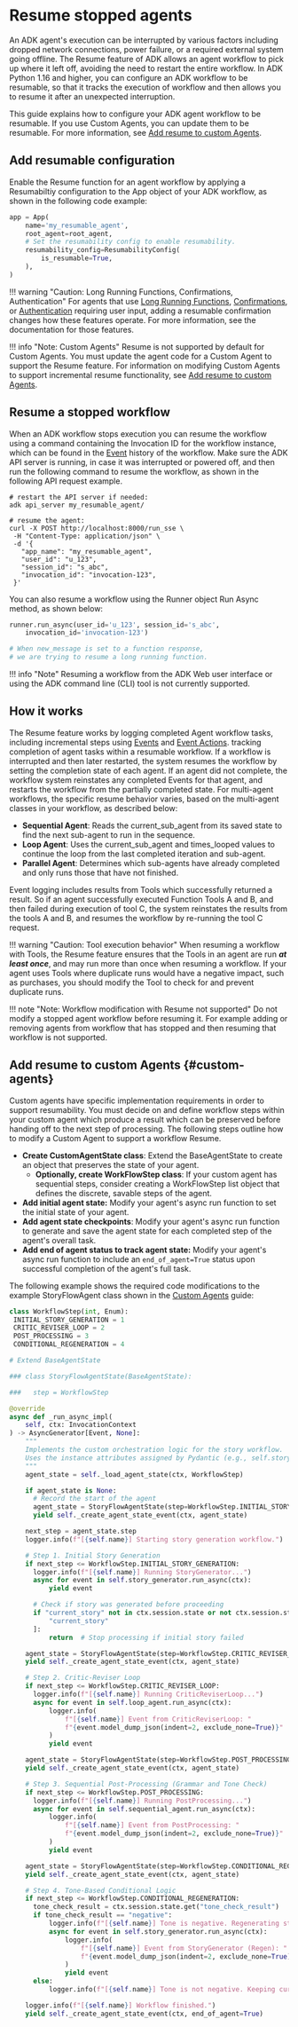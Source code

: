 # Resume stopped agents

An ADK agent's execution can be interrupted by various factors including
dropped network connections, power failure, or a required external system going
offline. The Resume feature of ADK allows an agent workflow to pick up where it
left off, avoiding the need to restart the entire workflow. In ADK Python 1.16
and higher, you can configure an ADK workflow to be resumable, so that it tracks
the execution of workflow and then allows you to resume it after an unexpected
interruption.

This guide explains how to configure your ADK agent workflow to be resumable.
If you use Custom Agents, you can update them to be resumable. For more
information, see 
[Add resume to custom Agents](#custom-agents).

## Add resumable configuration

Enable the Resume function for an agent workflow by applying a Resumabiltiy
configuration to the App object of your ADK workflow, as shown in the following
code example:

```python
app = App(
    name='my_resumable_agent',
    root_agent=root_agent,
    # Set the resumability config to enable resumability.
    resumability_config=ResumabilityConfig(
        is_resumable=True,
    ),
)
```

!!! warning "Caution: Long Running Functions, Confirmations, Authentication"
    For agents that use
    [Long Running Functions](/adk-docs/tools/function-tools/#long-run-tool),
    [Confirmations](/adk-docs/tools/confirmation/), or
    [Authentication](/adk-docs/tools/authentication/)
    requiring user input, adding a resumable confirmation changes how these features
    operate. For more information, see the documentation for those features.

!!! info "Note: Custom Agents"
    Resume is not supported by default for Custom Agents. You must
    update the agent code for a Custom Agent to support the Resume feature. For
    information on modifying Custom Agents to support incremental resume
    functionality, see 
    [Add resume to custom Agents](#custom-agents).

## Resume a stopped workflow

When an ADK workflow stops execution you can resume the workflow using a
command containing the Invocation ID for the workflow instance, which can be
found in the
[Event](/adk-docs/events/#understanding-and-using-events)
history of the workflow. Make sure the ADK API server is running, in case it was
interrupted or powered off, and then run the following command to resume the
workflow, as shown in the following API request example.

```console
# restart the API server if needed:
adk api_server my_resumable_agent/

# resume the agent:
curl -X POST http://localhost:8000/run_sse \
 -H "Content-Type: application/json" \
 -d '{
   "app_name": "my_resumable_agent",
   "user_id": "u_123",
   "session_id": "s_abc",
   "invocation_id": "invocation-123",
 }'
```

You can also resume a workflow using the Runner object Run Async method, as
shown below:

```python
runner.run_async(user_id='u_123', session_id='s_abc', 
    invocation_id='invocation-123')

# When new_message is set to a function response,
# we are trying to resume a long running function.
```

!!! info "Note"
    Resuming a workflow from the ADK Web user interface or using the ADK
    command line (CLI) tool is not currently supported.

## How it works

The Resume feature works by logging completed Agent workflow tasks,
including incremental steps using
[Events](/adk-docs/events/) and
[Event Actions](/adk-docs/events/#detecting-actions-and-side-effects).
tracking completion of agent tasks within a resumable workflow. If a workflow is
interrupted and then later restarted, the system resumes the workflow by setting
the completion state of each agent. If an agent did not complete, the workflow
system reinstates any completed Events for that agent, and restarts the workflow
from the partially completed state. For multi-agent workflows, the specific
resume behavior varies, based on the multi-agent classes in your workflow, as
described below:

-   **Sequential Agent**: Reads the current_sub_agent from its saved state
    to find the next sub-agent to run in the sequence.
-   **Loop Agent**: Uses the current_sub_agent and times_looped values to
    continue the loop from the last completed iteration and sub-agent.
-   **Parallel Agent**: Determines which sub-agents have already completed
    and only runs those that have not finished.

Event logging includes results from Tools which successfully returned a result.
So if an agent successfully executed Function Tools A and B, and then failed
during execution of tool C, the system reinstates the results from the
tools A and B, and resumes the workflow by re-running the tool C request.

!!! warning "Caution: Tool execution behavior"
    When resuming a workflow with Tools, the Resume feature ensures
    that the Tools in an agent are run ***at least once***, and may run more than
    once when resuming a workflow. If your agent uses Tools where duplicate runs
    would have a negative impact, such as purchases, you should modify the Tool to
    check for and prevent duplicate runs.

!!! note "Note: Workflow modification with Resume not supported"
    Do not modify a stopped agent workflow before resuming it. 
    For example adding or removing agents from workflow that has stopped
    and then resuming that workflow is not supported.

## Add resume to custom Agents {#custom-agents}

Custom agents have specific implementation requirements in order to support
resumability. You must decide on and define workflow steps within your custom
agent which produce a result which can be preserved before handing off to the
next step of processing. The following steps outline how to modify a Custom
Agent to support a workflow Resume.

-   **Create CustomAgentState class**: Extend the BaseAgentState to create
    an object that preserves the state of your agent.
    -   **Optionally, create WorkFlowStep class**: If your custom agent
        has sequential steps, consider creating a WorkFlowStep list object that
        defines the discrete, savable steps of the agent.
-   **Add initial agent state:** Modify your agent's async run function to
    set the initial state of your agent.
-   **Add agent state checkpoints**: Modify your agent's async run function
    to generate and save the agent state for each completed step of the agent's
    overall task.
-   **Add end of agent status to track agent state:** Modify your agent's
    async run function to include an `end_of_agent=True` status upon successful
    completion of the agent's full task.

The following example shows the required code modifications to the example
StoryFlowAgent class shown in the
[Custom Agents](/adk-docs/agents/custom-agents/#full-code-example)
guide:

```python
class WorkflowStep(int, Enum):
 INITIAL_STORY_GENERATION = 1
 CRITIC_REVISER_LOOP = 2
 POST_PROCESSING = 3
 CONDITIONAL_REGENERATION = 4

# Extend BaseAgentState

### class StoryFlowAgentState(BaseAgentState):

###   step = WorkflowStep

@override
async def _run_async_impl(
    self, ctx: InvocationContext
) -> AsyncGenerator[Event, None]:
    """
    Implements the custom orchestration logic for the story workflow.
    Uses the instance attributes assigned by Pydantic (e.g., self.story_generator).
    """
    agent_state = self._load_agent_state(ctx, WorkflowStep)

    if agent_state is None:
      # Record the start of the agent
      agent_state = StoryFlowAgentState(step=WorkflowStep.INITIAL_STORY_GENERATION)
      yield self._create_agent_state_event(ctx, agent_state)

    next_step = agent_state.step
    logger.info(f"[{self.name}] Starting story generation workflow.")

    # Step 1. Initial Story Generation
    if next_step <= WorkflowStep.INITIAL_STORY_GENERATION:
      logger.info(f"[{self.name}] Running StoryGenerator...")
      async for event in self.story_generator.run_async(ctx):
          yield event

      # Check if story was generated before proceeding
      if "current_story" not in ctx.session.state or not ctx.session.state[
          "current_story"
      ]:
          return  # Stop processing if initial story failed

    agent_state = StoryFlowAgentState(step=WorkflowStep.CRITIC_REVISER_LOOP)
    yield self._create_agent_state_event(ctx, agent_state)

    # Step 2. Critic-Reviser Loop
    if next_step <= WorkflowStep.CRITIC_REVISER_LOOP:
      logger.info(f"[{self.name}] Running CriticReviserLoop...")
      async for event in self.loop_agent.run_async(ctx):
          logger.info(
              f"[{self.name}] Event from CriticReviserLoop: "
              f"{event.model_dump_json(indent=2, exclude_none=True)}"
          )
          yield event

    agent_state = StoryFlowAgentState(step=WorkflowStep.POST_PROCESSING)
    yield self._create_agent_state_event(ctx, agent_state)

    # Step 3. Sequential Post-Processing (Grammar and Tone Check)
    if next_step <= WorkflowStep.POST_PROCESSING:
      logger.info(f"[{self.name}] Running PostProcessing...")
      async for event in self.sequential_agent.run_async(ctx):
          logger.info(
              f"[{self.name}] Event from PostProcessing: "
              f"{event.model_dump_json(indent=2, exclude_none=True)}"
          )
          yield event

    agent_state = StoryFlowAgentState(step=WorkflowStep.CONDITIONAL_REGENERATION)
    yield self._create_agent_state_event(ctx, agent_state)

    # Step 4. Tone-Based Conditional Logic
    if next_step <= WorkflowStep.CONDITIONAL_REGENERATION:
      tone_check_result = ctx.session.state.get("tone_check_result")
      if tone_check_result == "negative":
          logger.info(f"[{self.name}] Tone is negative. Regenerating story...")
          async for event in self.story_generator.run_async(ctx):
              logger.info(
                  f"[{self.name}] Event from StoryGenerator (Regen): "
                  f"{event.model_dump_json(indent=2, exclude_none=True)}"
              )
              yield event
      else:
          logger.info(f"[{self.name}] Tone is not negative. Keeping current story.")

    logger.info(f"[{self.name}] Workflow finished.")
    yield self._create_agent_state_event(ctx, end_of_agent=True)
```